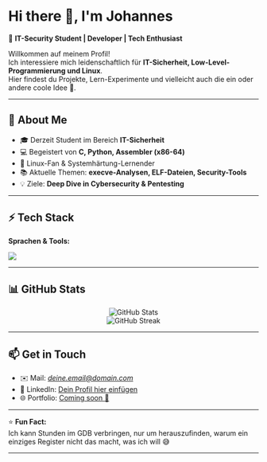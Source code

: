 # Hi there 👋, I'm Johannes  

🔐 **IT-Security Student | Developer | Tech Enthusiast**  

Willkommen auf meinem Profil!  
Ich interessiere mich leidenschaftlich für **IT-Sicherheit, Low-Level-Programmierung und Linux**.  
Hier findest du Projekte, Lern-Experimente und vielleicht auch die ein oder andere coole Idee 🚀.  

---

## 🌱 About Me  
- 🎓 Derzeit Student im Bereich **IT-Sicherheit**  
- 💻 Begeistert von **C, Python, Assembler (x86-64)**  
- 🐧 Linux-Fan & Systemhärtung-Lernender  
- 📚 Aktuelle Themen: **execve-Analysen, ELF-Dateien, Security-Tools**  
- 💡 Ziele: **Deep Dive in Cybersecurity & Pentesting**  

---

## ⚡ Tech Stack  

**Sprachen & Tools:**  
<p>
  <img src="https://skillicons.dev/icons?i=python,c,cpp,linux,bash,git,github,vscode,html,css" />
</p>

---

## 📊 GitHub Stats  

<p align="center">
  <img src="https://github-readme-stats.vercel.app/api?username=JohannesFleischer-commits&show_icons=true&theme=dracula" alt="GitHub Stats" />
  <br/>
  <img src="https://github-readme-streak-stats.herokuapp.com/?user=JohannesFleischer-commits&theme=dracula" alt="GitHub Streak" />
</p>

---

## 📫 Get in Touch  

- ✉️ Mail: *deine.email@domain.com*  
- 💼 LinkedIn: [Dein Profil hier einfügen](#)  
- 🌐 Portfolio: [Coming soon 🚀](#)  

---

⭐️ **Fun Fact:**  
Ich kann Stunden im GDB verbringen, nur um herauszufinden, warum ein einziges Register nicht das macht, was ich will 😅  

---

